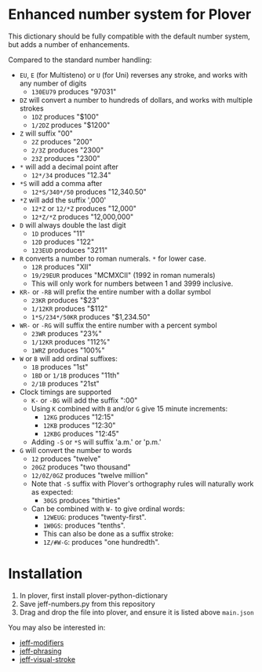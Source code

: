 # Enhanced number system for Plover

This dictionary should be fully compatible with the default number system, but
adds a number of enhancements.

Compared to the standard number handling:

* `EU`, `E` (for Multisteno) or `U` (for Uni) reverses any stroke, and works with any number of digits
  - `130EU79` produces "97031"
* `DZ` will convert a number to hundreds of dollars, and works with multiple strokes
  - `1DZ` produces "$100"
  - `1/2DZ` produces "$1200"
* `Z` will suffix "00"
  - `2Z` produces "200"
  - `2/3Z` produces "2300"
  - `23Z` produces "2300"
* `*` will add a decimal point after
  - `12*/34` produces "12.34"
* `*S` will add a comma after
  - `12*S/340*/50` produces "12,340.50"
* `*Z` will add the suffix ',000'
  - `12*Z` or `12/*Z` produces "12,000"
  - `12*Z/*Z` produces "12,000,000"
* `D` will always double the last digit
  - `1D` produces "11"
  - `12D` produces "122"
  - `123EUD` produces "3211"
* `R` converts a number to roman numerals. `*` for lower case.
  - `12R` produces "XII"
  - `19/29EUR` produces "MCMXCII" (1992 in roman numerals)
  - This will only work for numbers between 1 and 3999 inclusive.
* `KR-` or `-RB` will prefix the entire number with a dollar symbol
  - `23KR` produces "$23"
  - `1/12KR` produces "$112"
  - `1*S/234*/50KR` produces "$1,234.50"
* `WR-` or `-RG` will suffix the entire number with a percent symbol
  - `23WR` produces "23%"
  - `1/12KR` produces "112%"
  - `1WRZ` produces "100%"
* `W` or `B` will add ordinal suffixes:
  - `1B` produces "1st"
  - `1BD` or `1/1B` produces "11th"
  - `2/1B` produces "21st"
* Clock timings are supported
  - `K-` or `-BG` will add the suffix ":00"
  - Using `K` combined with `B` and/or `G` give 15 minute increments:
    - `12KG` produces "12:15"
    - `12KB` produces "12:30"
    - `12KBG` produces "12:45"
  - Adding `-S` or `*S` will suffix 'a.m.' or 'p.m.'
* `G` will convert the number to words
  - `12` produces "twelve"
  - `20GZ` produces "two thousand"
  - `12/0Z/0GZ` produces "twelve million"
  - Note that `-S` suffix with Plover's orthography rules will naturally work as expected:
    - `30GS` produces "thirties"
  - Can be combined with `W-` to give ordinal words:
    -  `12WEUG`: produces "twenty-first".
    -  `1W0GS`: produces "tenths".
    -  This can also be done as a suffix stroke:
    -  `1Z/#W-G`: produces "one hundredth".


# Installation

1. In plover, first install plover-python-dictionary
2. Save jeff-numbers.py from this repository
3. Drag and drop the file into plover, and ensure it is listed above `main.json`

You may also be interested in:
* [jeff-modifiers](https://github.com/jthlim/jeff-modifiers)
* [jeff-phrasing](https://github.com/jthlim/jeff-phrasing)
* [jeff-visual-stroke](https://github.com/jthlim/jeff-visual-stroke)
